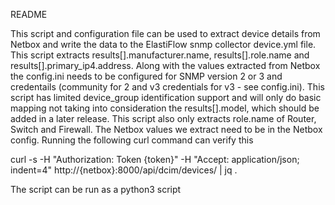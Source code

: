 README

This script and configuration file can be used to extract device details from Netbox and write the data to the ElastiFlow snmp collector device.yml file. This script extracts results[].manufacturer.name, results[].role.name and results[].primary_ip4.address. Along with the values extracted from Netbox the config.ini needs to be configured for SNMP version 2 or 3 and credentails (community for 2 and v3 credentials for v3 - see config.ini). This script has limited device_group identification support and will only do basic mapping not taking into consideration the results[].model, which should be added in a later release. This script also only extracts role.name of Router, Switch and Firewall. The Netbox values we extract need to be in the Netbox config. Running the following curl command can verify this

curl -s -H "Authorization: Token {token}" -H "Accept: application/json; indent=4" http://{netbox}:8000/api/dcim/devices/ | jq .

The script can be run as a python3 script
